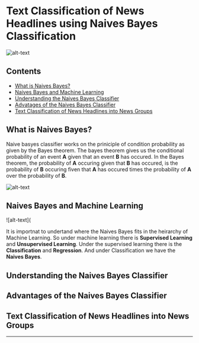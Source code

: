 # Text Classification of News Headlines using Naives Bayes Classification

![alt-text](https://cdn-images-1.medium.com/max/800/1*HgXA9v1EsqlrRDaC_iORhQ.png "Test Alt Text")

## Contents
+ [What is Naives Bayes?](https://github.com/bedangSen/Text-Classification-of-News-Headlines-using-Naives-Bayes-Classification/blob/master/README.md#what-is-naives-bayes)
+ [Naives Bayes and Machine Learning](https://github.com/bedangSen/Text-Classification-of-News-Headlines-using-Naives-Bayes-Classification/blob/master/README.md#naives-bayes-and-machine-learning)
+ [Understanding the Naives Bayes Classifier](https://github.com/bedangSen/Text-Classification-of-News-Headlines-using-Naives-Bayes-Classification/blob/master/README.md#understanding-the-naives-bayes-classifier)
+ [Advatages of the Naives Bayes Classifier](https://github.com/bedangSen/Text-Classification-of-News-Headlines-using-Naives-Bayes-Classification/blob/master/README.md#advantages-of-the-naives-bayes-classifier)
+ [Text Classification of News Headlines into News Groups](https://github.com/bedangSen/Text-Classification-of-News-Headlines-using-Naives-Bayes-Classification/blob/master/README.md#text-classification-of-news-headlines-into-news-groups)

## What is Naives Bayes?

Naive basyes classifier works on the priniciple of condition probability as given by the Bayes theorem. The bayes theorem gives us the conditional probability of an event **A** given that an event **B** has occured. In the Bayes theorem, the probability of **A** occuring given that **B** has occured, is the probability of **B** occuring fiven that **A** has occured times the probability of **A** over the probability of **B**. 

![alt-text](https://cdn-images-1.medium.com/max/800/1*LB-G6WBuswEfpg20FMighA.png)

## Naives Bayes and Machine Learning

![alt-text](

It is importnat to undertand where the Naives Bayes fits in the heirarchy of Machine Learning. So under machine learning there is **Supervised Learning** and **Unsupervised Learning**. Under the supervised learning there is the **Classification** and **Regression**. And under Classification we have the **Naives Bayes**. 

## Understanding the Naives Bayes Classifier


## Advantages of the Naives Bayes Classifier


## Text Classification of News Headlines into News Groups


***
